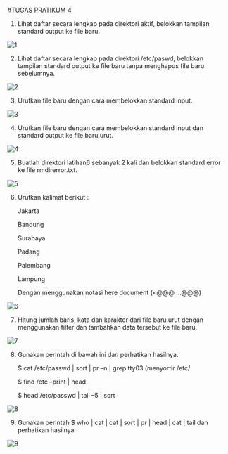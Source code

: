 #TUGAS PRATIKUM 4

1. Lihat daftar secara lengkap pada direktori aktif, belokkan tampilan standard output ke file 
baru.

![1](https://github.com/user-attachments/assets/cbbb58fb-ad0e-4e79-b458-46444e6557e0)

2. Lihat daftar secara lengkap pada direktori /etc/paswd, belokkan tampilan standard output 
ke file baru tanpa menghapus file baru sebelumnya.

![2](https://github.com/user-attachments/assets/9d551c45-9ac4-4d46-bc9b-cda29844359f)

3. Urutkan file baru dengan cara membelokkan standard input.
   
![3](https://github.com/user-attachments/assets/7362e36d-a151-4ad9-a480-6a4a2cf36b82)

4. Urutkan file baru dengan cara membelokkan standard input dan standard output ke file 
baru.urut.

![4](https://github.com/user-attachments/assets/5551c0b1-5408-48a8-bfc3-0bd4053e723c)

5. Buatlah direktori latihan6 sebanyak 2 kali dan belokkan standard error ke file 
rmdirerror.txt.

![5](https://github.com/user-attachments/assets/3348378a-e1a7-4d57-abfa-f03568f3f699)

6. Urutkan kalimat berikut : 


    Jakarta 


    Bandung 


    Surabaya 


    Padang 


    Palembang 


    Lampung 


   Dengan menggunakan notasi here document (<@@@ …@@@)

![6](https://github.com/user-attachments/assets/6838cba2-9307-430a-b447-ae9990c8a0ae)

7. Hitung jumlah baris, kata dan karakter dari file baru.urut dengan menggunakan filter dan 
tambahkan data tersebut ke file baru.

![7](https://github.com/user-attachments/assets/572be9ed-a8a4-41de-9260-60b14134e1df)

8. Gunakan perintah di bawah ini dan perhatikan hasilnya.


   $ cat /etc/passwd | sort | pr –n | grep tty03 (menyortir /etc/
  
  
   $ find /etc –print | head 
  
  
   $ head /etc/passwd | tail –5 | sort

![8](https://github.com/user-attachments/assets/3d6a2256-ec22-478f-b6b8-eefae6fac852)

9. Gunakan perintah $ who | cat | cat | sort | pr | head | cat | tail dan perhatikan hasilnya.

![9](https://github.com/user-attachments/assets/b1334c1a-b7d6-4463-9a12-4095e9815f13)
